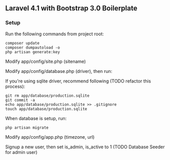 ## Laravel 4.1 with Bootstrap 3.0 Boilerplate

### Setup

Run the following commands from project root:

    composer update
    composer dumpautoload -o
    php artisan generate:key
    
Modify app/config/site.php (sitename)

Modify app/config/database.php (driver), then run:

If you're using sqlite driver, recommend following (TODO refactor this process):

    git rm app/database/production.sqlite
    git commit -a
    echo app/database/production.sqlite >> .gitignore
    touch app/database/production.sqlite

When database is setup, run:

    php artisan migrate

Modify app/config/app.php (timezone, url)

Signup a new user, then set is_admin, is_active to 1 (TODO Database Seeder for admin user)

